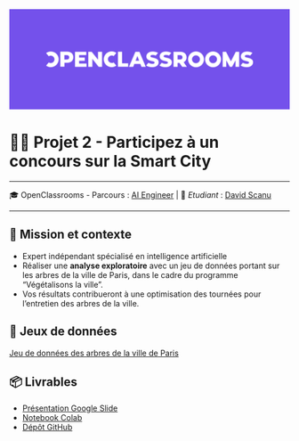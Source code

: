 <img src="images/logo-oc-github-banner.png" >

# 🌳🗼 Projet 2 - Participez à un concours sur la Smart City

---

🎓 OpenClassrooms - Parcours : [AI Engineer](https://openclassrooms.com/fr/paths/795-ai-engineer) | 👋 *Etudiant* : [David Scanu](https://www.linkedin.com/in/davidscanu14/)

---

## 📝 Mission et contexte

- Expert indépendant spécialisé en intelligence artificielle
- Réaliser une **analyse exploratoire** avec un jeu de données portant sur les arbres de la ville de Paris, dans le cadre du programme “Végétalisons la ville”.
- Vos résultats contribueront à une optimisation des tournées pour l’entretien des arbres de la ville.

## 💾 Jeux de données

[Jeu de données des arbres de la ville de Paris](https://opendata.paris.fr/explore/dataset/les-arbres/map/?dataChart=eyJxdWVyaWVzIjpbeyJjb25maWciOnsiZGF0YXNldCI6Imxlcy1hcmJyZXMiLCJvcHRpb25zIjp7fX0sImNoYXJ0cyI6W3siYWxpZ25Nb250aCI6dHJ1ZSwidHlwZSI6ImNvbHVtbiIsImZ1bmMiOiJBVkciLCJ5QXhpcyI6ImlkYmFzZSIsInNjaWVudGlmaWNEaXNwbGF5Ijp0cnVlLCJjb2xvciI6IiMwMDMzNjYifV0sInhBeGlzIjoidHlwZWVtcGxhY2VtZW50IiwibWF4cG9pbnRzIjo1MCwic29ydCI6IiJ9XSwidGltZXNjYWxlIjoiIiwiZGlzcGxheUxlZ2VuZCI6dHJ1ZSwiYWxpZ25Nb250aCI6dHJ1ZX0%3D&disjunctive.typeemplacement&disjunctive.arrondissement&disjunctive.libellefrancais&disjunctive.genre&disjunctive.espece&disjunctive.varieteoucultivar&disjunctive.stadedeveloppement&disjunctive.remarquable&location=13,48.83936,2.2455&basemap=jawg.streets)

## 📦 Livrables 

- [Présentation Google Slide](https://docs.google.com/presentation/d/1TzNcTbaOVCX6HhP3kOHH32u8N_h_OE4TKmEYd-nQ1Dk/edit?usp=sharing)
- [Notebook Colab](https://colab.research.google.com/drive/1tmBcztJbx7387scT6f4ylLVcVgoWL1mJ?usp=sharing)
- [Dépôt GitHub](https://github.com/DavidScanu/oc-ai-engineer-p02-participez-a-un-concours-sur-la-smart-city)

